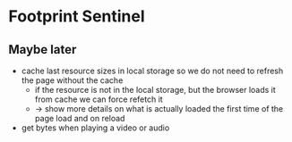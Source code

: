 # Footprint Sentinel

## Maybe later

* cache last resource sizes in local storage so we do not need to refresh the page without the cache
  * if the resource is not in the local storage, but the browser loads it from cache we can force refetch it
  * -> show more details on what is actually loaded the first time of the page load and on reload
* get bytes when playing a video or audio